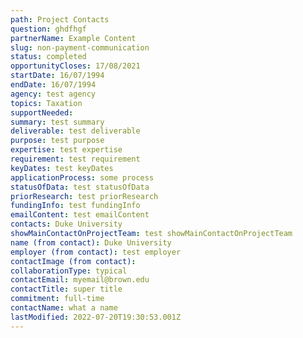 ```yaml
---
path: Project Contacts
question: ghdfhgf
partnerName: Example Content
slug: non-payment-communication
status: completed
opportunityCloses: 17/08/2021
startDate: 16/07/1994
endDate: 16/07/1994
agency: test agency
topics: Taxation
supportNeeded: 
summary: test summary 
deliverable: test deliverable
purpose: test purpose
expertise: test expertise
requirement: test requirement
keyDates: test keyDates
applicationProcess: some process
statusOfData: test statusOfData
priorResearch: test priorResearch
fundingInfo: test fundingInfo
emailContent: test emailContent
contacts: Duke University
showMainContactOnProjectTeam: test showMainContactOnProjectTeam
name (from contact): Duke University
employer (from contact): test employer
contactImage (from contact):
collaborationType: typical
contactEmail: myemail@brown.edu
contactTitle: super title
commitment: full-time
contactName: what a name
lastModified: 2022-07-20T19:30:53.001Z
---
```

